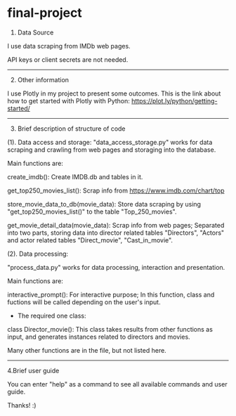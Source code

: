 # final-project
1. Data Source

I use data scraping from IMDb web pages.

API keys or client secrets are not needed.

-----------------------------------------------------------------------------------------------------------------------
2. Other information

I use Plotly in my project to present some outcomes.
This is the link about how to get started with Plotly with Python: https://plot.ly/python/getting-started/

-----------------------------------------------------------------------------------------------------------------------
3. Brief description of structure of code

(1). Data access and storage: 
"data_access_storage.py" works for data scraping and crawling from web pages and storaging into the database.

Main functions are:

create_imdb(): Create IMDB.db and tables in it.

get_top250_movies_list(): Scrap info from https://www.imdb.com/chart/top

store_movie_data_to_db(movie_data): Store data scraping by using "get_top250_movies_list()" to the table "Top_250_movies".

get_movie_detail_data(movie_data): Scrap info from web pages; Separated into two parts, storing data into director related tables "Directors", "Actors" and actor related tables "Direct_movie", "Cast_in_movie".

(2). Data processing:

"process_data.py" works for data processing, interaction and presentation.

Main functions are:

interactive_prompt(): For interactive purpose; In this function, class and fuctions will be called depending on the user's  input.

* The required one class:

class Director_movie(): This class takes results from other functions as input, and generates instances related to directors and movies.

Many other functions are in the file, but not listed here.

-----------------------------------------------------------------------------------------------------------------------
4.Brief user guide

You can enter "help" as a command to see all available commands and user guide.

Thanks! :)



